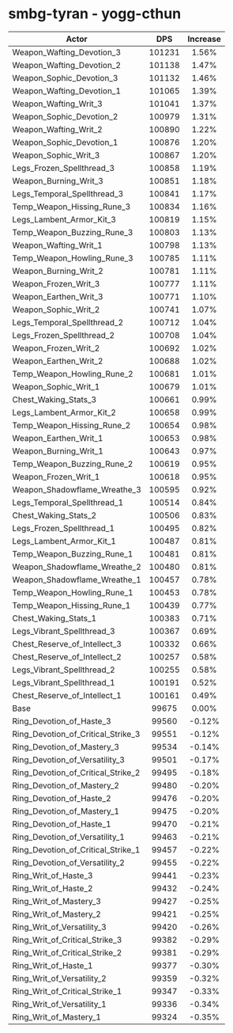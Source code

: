 # smbg-tyran - yogg-cthun
| Actor | DPS | Increase |
|---|:---:|:---:|
|Weapon_Wafting_Devotion_3|101231|1.56%|
|Weapon_Wafting_Devotion_2|101138|1.47%|
|Weapon_Sophic_Devotion_3|101132|1.46%|
|Weapon_Wafting_Devotion_1|101065|1.39%|
|Weapon_Wafting_Writ_3|101041|1.37%|
|Weapon_Sophic_Devotion_2|100979|1.31%|
|Weapon_Wafting_Writ_2|100890|1.22%|
|Weapon_Sophic_Devotion_1|100876|1.20%|
|Weapon_Sophic_Writ_3|100867|1.20%|
|Legs_Frozen_Spellthread_3|100858|1.19%|
|Weapon_Burning_Writ_3|100851|1.18%|
|Legs_Temporal_Spellthread_3|100841|1.17%|
|Temp_Weapon_Hissing_Rune_3|100834|1.16%|
|Legs_Lambent_Armor_Kit_3|100819|1.15%|
|Temp_Weapon_Buzzing_Rune_3|100803|1.13%|
|Weapon_Wafting_Writ_1|100798|1.13%|
|Temp_Weapon_Howling_Rune_3|100785|1.11%|
|Weapon_Burning_Writ_2|100781|1.11%|
|Weapon_Frozen_Writ_3|100777|1.11%|
|Weapon_Earthen_Writ_3|100771|1.10%|
|Weapon_Sophic_Writ_2|100741|1.07%|
|Legs_Temporal_Spellthread_2|100712|1.04%|
|Legs_Frozen_Spellthread_2|100708|1.04%|
|Weapon_Frozen_Writ_2|100692|1.02%|
|Weapon_Earthen_Writ_2|100688|1.02%|
|Temp_Weapon_Howling_Rune_2|100681|1.01%|
|Weapon_Sophic_Writ_1|100679|1.01%|
|Chest_Waking_Stats_3|100661|0.99%|
|Legs_Lambent_Armor_Kit_2|100658|0.99%|
|Temp_Weapon_Hissing_Rune_2|100654|0.98%|
|Weapon_Earthen_Writ_1|100653|0.98%|
|Weapon_Burning_Writ_1|100643|0.97%|
|Temp_Weapon_Buzzing_Rune_2|100619|0.95%|
|Weapon_Frozen_Writ_1|100618|0.95%|
|Weapon_Shadowflame_Wreathe_3|100595|0.92%|
|Legs_Temporal_Spellthread_1|100514|0.84%|
|Chest_Waking_Stats_2|100506|0.83%|
|Legs_Frozen_Spellthread_1|100495|0.82%|
|Legs_Lambent_Armor_Kit_1|100487|0.81%|
|Temp_Weapon_Buzzing_Rune_1|100481|0.81%|
|Weapon_Shadowflame_Wreathe_2|100480|0.81%|
|Weapon_Shadowflame_Wreathe_1|100457|0.78%|
|Temp_Weapon_Howling_Rune_1|100453|0.78%|
|Temp_Weapon_Hissing_Rune_1|100439|0.77%|
|Chest_Waking_Stats_1|100383|0.71%|
|Legs_Vibrant_Spellthread_3|100367|0.69%|
|Chest_Reserve_of_Intellect_3|100332|0.66%|
|Chest_Reserve_of_Intellect_2|100257|0.58%|
|Legs_Vibrant_Spellthread_2|100255|0.58%|
|Legs_Vibrant_Spellthread_1|100191|0.52%|
|Chest_Reserve_of_Intellect_1|100161|0.49%|
|Base|99675|0.00%|
|Ring_Devotion_of_Haste_3|99560|-0.12%|
|Ring_Devotion_of_Critical_Strike_3|99551|-0.12%|
|Ring_Devotion_of_Mastery_3|99534|-0.14%|
|Ring_Devotion_of_Versatility_3|99501|-0.17%|
|Ring_Devotion_of_Critical_Strike_2|99495|-0.18%|
|Ring_Devotion_of_Mastery_2|99480|-0.20%|
|Ring_Devotion_of_Haste_2|99476|-0.20%|
|Ring_Devotion_of_Mastery_1|99475|-0.20%|
|Ring_Devotion_of_Haste_1|99470|-0.21%|
|Ring_Devotion_of_Versatility_1|99463|-0.21%|
|Ring_Devotion_of_Critical_Strike_1|99457|-0.22%|
|Ring_Devotion_of_Versatility_2|99455|-0.22%|
|Ring_Writ_of_Haste_3|99441|-0.23%|
|Ring_Writ_of_Haste_2|99432|-0.24%|
|Ring_Writ_of_Mastery_3|99427|-0.25%|
|Ring_Writ_of_Mastery_2|99421|-0.25%|
|Ring_Writ_of_Versatility_3|99420|-0.26%|
|Ring_Writ_of_Critical_Strike_3|99382|-0.29%|
|Ring_Writ_of_Critical_Strike_2|99381|-0.29%|
|Ring_Writ_of_Haste_1|99377|-0.30%|
|Ring_Writ_of_Versatility_2|99359|-0.32%|
|Ring_Writ_of_Critical_Strike_1|99347|-0.33%|
|Ring_Writ_of_Versatility_1|99336|-0.34%|
|Ring_Writ_of_Mastery_1|99324|-0.35%|
